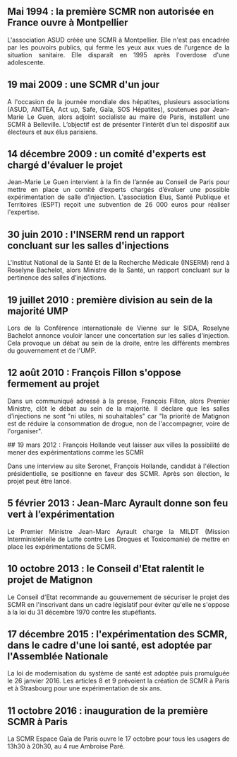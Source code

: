 ## Mai 1994 : la première SCMR non autorisée en France ouvre à Montpellier

<p align= "justify">L'association ASUD créée une SCMR à Montpellier. Elle n'est pas encadrée par les pouvoirs publics, qui ferme les yeux aux vues de l'urgence de la situation sanitaire. Elle disparaît en 1995 après l'overdose d'une adolescente.</p>

## 19 mai 2009 : une SCMR d'un jour

<p align= "justify">A l'occasion de la journée mondiale des hépatites, plusieurs associations (ASUD, ANITEA, Act up, Safe, Gaïa, SOS Hépatites), soutenues par Jean-Marie Le Guen, alors adjoint socialiste au maire de Paris, installent une SCMR à Belleville. L’objectif est de présenter l’intérêt d’un tel dispositif aux électeurs et aux élus parisiens.</p>

## 14 décembre 2009 : un comité d'experts est chargé d'évaluer le projet 

<p align= "justify">Jean-Marie Le Guen intervient à la fin de l’année au Conseil de Paris pour mettre en place un comité d’experts chargés d’évaluer une possible expérimentation de salle d’injection. L'association Elus, Santé Publique et Territoires (ESPT) reçoit une subvention de 26 000 euros pour réaliser l'expertise.</p> 

## 30 juin 2010 : l'INSERM rend un rapport concluant sur les salles d'injections

<p align= "justify">L'Institut National de la Santé Et de la Recherche Médicale (INSERM) rend à Roselyne Bachelot, alors Ministre de la Santé, un rapport concluant sur la pertinence des salles d’injections.</p> 

## 19 juillet 2010 : première division au sein de la majorité UMP

<p align= "justify">Lors de la Conférence internationale de Vienne sur le SIDA, Roselyne Bachelot annonce vouloir lancer une concertation sur les salles d'injection. Cela provoque un débat au sein de la droite, entre les différents membres du gouvernement et de l'UMP.</p> 

## 12 août 2010 : François Fillon s'oppose fermement au projet

<p align= "justify">Dans un communiqué adressé à la presse, François Fillon, alors Premier Ministre, clôt le débat au sein de la majorité. Il déclare que les salles d'injections ne sont "ni utiles, ni souhaitables" car "la priorité de Matignon est de réduire la consommation de drogue, non de l'accompagner, voire de l'organiser".</p> 

<p align= "justify"> ## 19 mars 2012 : François Hollande veut laisser aux villes la possibilité de mener des expérimentations comme les SCMR </p>

<p align= "justify">Dans une interview au site Seronet, François Hollande, candidat à l'élection présidentielle, se positionne en faveur des SCMR. Après son élection, le projet peut être lancé.</p>

## 5 février 2013 : Jean-Marc Ayrault donne son feu vert à l’expérimentation

<p align= "justify">Le Premier Ministre Jean-Marc Ayrault charge la MILDT (Mission Interministérielle de Lutte contre Les Drogues et Toxicomanie) de mettre en place les expérimentations de SCMR.</p>

## 10 octobre 2013 : le Conseil d'Etat ralentit le projet de Matignon

<p align= "justify">Le Conseil d'Etat recommande au gouvernement de sécuriser le projet des SCMR en l'inscrivant dans un cadre législatif pour éviter qu'elle ne s'oppose à la loi du 31 décembre 1970 contre les stupéfiants.</p> 

## 17 décembre 2015 : l'expérimentation des SCMR, dans le cadre d'une loi santé, est adoptée par l'Assemblée Nationale

<p align= "justify">La loi de modernisation du système de santé est adoptée puis promulguée le 26 janvier 2016. Les articles 8 et 9 prévoient la création de SCMR à Paris et à Strasbourg pour une expérimentation de six ans.</p> 

## 11 octobre 2016 : inauguration de la première SCMR à Paris

<p align= "justify">La SCMR Espace Gaïa de Paris ouvre le 17 octobre pour tous les usagers de 13h30 à 20h30, au 4 rue Ambroise Paré.</p>
